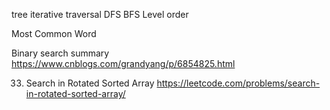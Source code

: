 tree iterative traversal
    DFS
    BFS
    Level order


Most Common Word

Binary search summary
https://www.cnblogs.com/grandyang/p/6854825.html

33. Search in Rotated Sorted Array
https://leetcode.com/problems/search-in-rotated-sorted-array/